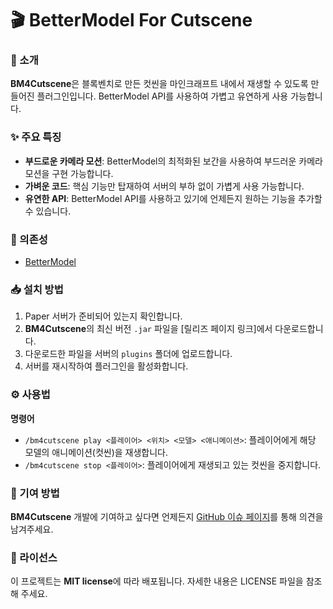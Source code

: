 # 🎬 BetterModel For Cutscene
### 📖 소개
**BM4Cutscene**은 블록벤치로 만든 컷씬을 마인크래프트 내에서 재생할 수 있도록 만들어진 플러그인입니다. BetterModel API를 사용하여 가볍고 유연하게 사용 가능합니다.

### ✨ 주요 특징
- **부드로운 카메라 모션**: BetterModel의 최적화된 보간을 사용하여 부드러운 카메라 모션을 구현 가능합니다.
- **가벼운 코드**: 핵심 기능만 탑재하여 서버의 부하 없이 가볍게 사용 가능합니다.
- **유연한 API**: BetterModel API를 사용하고 있기에 언제든지 원하는 기능을 추가할 수 있습니다.

### 🔗 의존성
- [BetterModel](https://modrinth.com/plugin/bettermodel)

### 📥 설치 방법
1. Paper 서버가 준비되어 있는지 확인합니다.
2. **BM4Cutscene**의 최신 버전 ```.jar``` 파일을 [릴리즈 페이지 링크]에서 다운로드합니다.
3. 다운로드한 파일을 서버의 ```plugins``` 폴더에 업로드합니다.
4. 서버를 재시작하여 플러그인을 활성화합니다.

### ⚙️ 사용법
**명령어**
- ```/bm4cutscene play <플레이어> <위치> <모델> <애니메이션>```: 플레이어에게 해당 모델의 애니메이션(컷씬)을 재생합니다.
- ```/bm4cutscene stop <플레이어>```: 플레이어에게 재생되고 있는 컷씬을 중지합니다.

### 🤝 기여 방법
**BM4Cutscene** 개발에 기여하고 싶다면 언제든지 [GitHub 이슈 페이지](https://github.com/bindglam/BetterModelForCutscene/issues)를 통해 의견을 남겨주세요.

### 📜 라이선스
이 프로젝트는 **MIT license**에 따라 배포됩니다. 자세한 내용은 LICENSE 파일을 참조해 주세요.